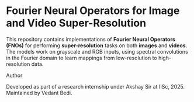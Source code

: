 # Fourier Neural Operators for Image and Video Super-Resolution

This repository contains implementations of **Fourier Neural Operators (FNOs)** for performing **super-resolution** tasks on both **images** and **videos**. The models work on grayscale and RGB inputs, using spectral convolutions in the Fourier domain to learn mappings from low-resolution to high-resolution data.

Author

Developed as part of a research internship under Akshay Sir at IISc, 2025.
Maintained by Vedant Bedi.
